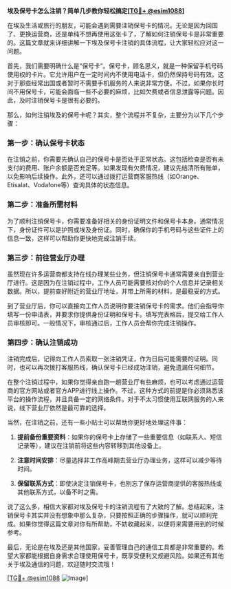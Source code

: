 **埃及保号卡怎么注销？简单几步教你轻松搞定[[TG💪+ @esim1088](https://t.me/s/esim1088)]**

在埃及生活或旅行的朋友，可能会遇到需要注销保号卡的情况。无论是因为回国了、更换运营商，还是单纯不想再使用这张卡了，了解如何注销保号卡是非常重要的。这篇文章就来详细讲解一下埃及保号卡注销的具体流程，让大家轻松应对这一问题。

首先，我们需要明确什么是“保号卡”。保号卡，顾名思义，就是一种保留手机号码使用权的卡片。它允许用户在一定时间内不使用电话卡，但仍然保持号码有效。这对于那些经常出国或者暂时不需要手机服务的人来说非常方便。不过，如果你长时间不用保号卡，可能会面临一些不必要的麻烦，比如欠费或者信息泄露等问题。因此，及时注销保号卡是很有必要的。

那么，如何注销埃及的保号卡呢？其实，整个流程并不复杂，主要分为以下几个步骤：

### **第一步：确认保号卡状态**
在注销之前，你需要先确认自己的保号卡是否处于正常状态。这包括检查是否有未支付的费用、账户余额是否充足等。如果发现有欠费情况，建议先结清所有账单，以免影响后续操作。此外，还可以通过拨打运营商客服热线（如Orange、Etisalat、Vodafone等）查询具体的状态信息。

### **第二步：准备所需材料**
为了顺利注销保号卡，你需要准备好相关的身份证明文件和保号卡本身。通常情况下，身份证件可以是护照或埃及身份证。同时，确保你的手机号码与这些证件上的信息一致，这样可以帮助你更快地完成注销手续。

### **第三步：前往营业厅办理**
虽然现在许多运营商都支持在线办理某些业务，但注销保号卡通常需要亲自到营业厅进行。这是因为在注销过程中，工作人员可能需要核对你的个人信息并记录相关数据。所以，提前查好附近的营业厅地址，并带上所需的材料，是最稳妥的方式。

到了营业厅后，你可以直接向工作人员说明你要注销保号卡的需求。他们会指导你填写一份申请表，并要求你提供身份证明和保号卡。填写完表格后，提交给工作人员审核即可。一般情况下，审核通过后，工作人员会帮你完成注销操作。

### **第四步：确认注销成功**
注销完成后，记得向工作人员索取一张注销凭证，作为日后可能需要的证明。同时，也可以再次拨打客服热线，确认保号卡已经成功注销，避免遗漏任何细节。

在整个注销过程中，如果你觉得亲自跑一趟营业厅有些麻烦，也可以考虑通过运营商的官方网站或者官方APP进行线上操作。不过，这种方式的前提是你必须熟悉该平台的操作流程，并且具备一定的网络条件。对于不太习惯使用互联网服务的人来说，线下营业厅依然是最可靠的选择。

当然，在注销之前，还有一些小贴士可以帮助你更好地处理这件事：

1. **提前备份重要资料**：如果你的保号卡上存储了一些重要信息（如联系人、短信记录等），建议在注销前将这些内容转移到其他设备上。
   
2. **注意时间安排**：尽量选择非工作高峰期去营业厅办理业务，这样可以减少等待时间。

3. **保留联系方式**：即使决定注销保号卡，也别忘了保存运营商提供的客服热线或其他联系方式，以备不时之需。

说了这么多，相信大家都对埃及保号卡的注销流程有了大致的了解。总结起来，注销保号卡其实并没有想象中那么复杂，只要按照正确的步骤操作，就可以顺利完成。如果你觉得这篇文章对你有所帮助，不妨收藏起来，以便将来需要用到的时候参考。

最后，无论是在埃及还是其他国家，妥善管理自己的通信工具都是非常重要的。希望大家都能根据自身需求合理使用保号卡，既享受便利又规避风险。如果还有其他关于埃及通信的问题，欢迎随时交流哦！

[[TG💪+ @esim1088](https://t.me/s/esim1088) ![Image](https://i.postimg.cc/4NQfJmqS/Snipaste-2025-05-13-00-14-12.png)]
